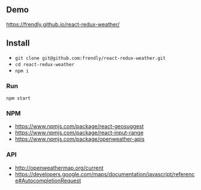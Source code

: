 ## Demo
https://frendly.github.io/react-redux-weather/

## Install
* `git clone git@github.com:frendly/react-redux-weather.git`
* `cd react-redux-weather`
* `npm i`

### Run
`npm start`

### NPM
* https://www.npmjs.com/package/react-geosuggest
* https://www.npmjs.com/package/react-input-range
* https://www.npmjs.com/package/openweather-apis

### API
* http://openweathermap.org/current
* https://developers.google.com/maps/documentation/javascript/reference#AutocompletionRequest